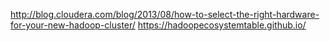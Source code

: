 http://blog.cloudera.com/blog/2013/08/how-to-select-the-right-hardware-for-your-new-hadoop-cluster/
https://hadoopecosystemtable.github.io/
